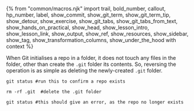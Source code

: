 {% from "common/macros.njk" import trail, bold_number, callout, hp_number, label, show_commit, show_git_term, show_git_term_tip, show_detour, show_exercise, show_git_tabs, show_git_tabs_from_text, show_hands_on_practical, show_head, show_lesson_intro, show_lesson_link, show_output, show_ref, show_resources, show_sidebar, show_tag, show_transformation_columns, show_under_the_hood with context %}

When Git initialises a repo in a folder, it does not touch any files in the folder, other than create the `.git` folder its contents. So, reversing the operation is as simple as deleting the newly-created `.git` folder.

```bash{.no-line-numbers}
git status #run this to confirm a repo exists

rm -rf .git  #delete the .git folder

git status #this should give an error, as the repo no longer exists
```
